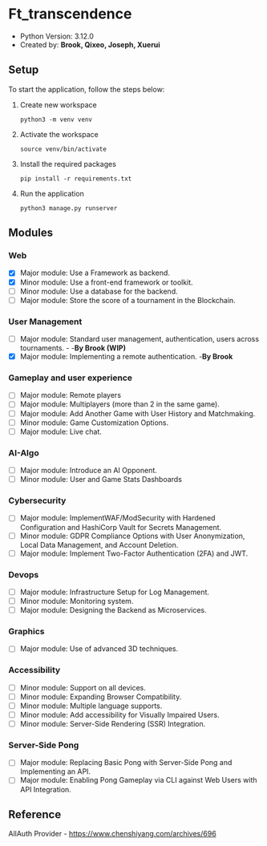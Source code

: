 # Ft_transcendence

- Python Version: 3.12.0
- Created by: <b>Brook, Qixeo, Joseph, Xuerui </b>

## Setup
To start the application, follow the steps below:
1. Create new workspace

    ```python3 -m venv venv```


2. Activate the workspace

    ```source venv/bin/activate```


3. Install the required packages

    ```pip install -r requirements.txt```


4. Run the application

    ```python3 manage.py runserver```


## Modules

### Web
- [x] Major module: Use a Framework as backend.
- [x] Minor module: Use a front-end framework or toolkit.
- [ ] Minor module: Use a database for the backend.
- [ ] Major module: Store the score of a tournament in the Blockchain.

### User Management
- [ ] Major module: Standard user management, authentication, users across
tournaments. - -**By Brook (WIP)**
- [x] Major module: Implementing a remote authentication. -**By Brook**

### Gameplay and user experience
- [ ] Major module: Remote players
- [ ] Major module: Multiplayers (more than 2 in the same game).
- [ ] Major module: Add Another Game with User History and Matchmaking.
- [ ] Minor module: Game Customization Options.
- [ ] Major module: Live chat.

### AI-Algo
- [ ] Major module: Introduce an AI Opponent.
- [ ] Minor module: User and Game Stats Dashboards

### Cybersecurity
- [ ] Major module: ImplementWAF/ModSecurity with Hardened Configuration
and HashiCorp Vault for Secrets Management.
- [ ] Minor module: GDPR Compliance Options with User Anonymization, Local
Data Management, and Account Deletion.
- [ ] Major module: Implement Two-Factor Authentication (2FA) and JWT.

### Devops
- [ ] Major module: Infrastructure Setup for Log Management.
- [ ] Minor module: Monitoring system.
- [ ] Major module: Designing the Backend as Microservices.

### Graphics
- [ ] Major module: Use of advanced 3D techniques.

### Accessibility
- [ ] Minor module: Support on all devices.
- [ ] Minor module: Expanding Browser Compatibility.
- [ ] Minor module: Multiple language supports.
- [ ] Minor module: Add accessibility for Visually Impaired Users.
- [ ] Minor module: Server-Side Rendering (SSR) Integration.

### Server-Side Pong
- [ ] Major module: Replacing Basic Pong with Server-Side Pong and Implementing
an API.
- [ ] Major module: Enabling Pong Gameplay via CLI against Web Users with
API Integration.

## Reference

AllAuth Provider - 
https://www.chenshiyang.com/archives/696

